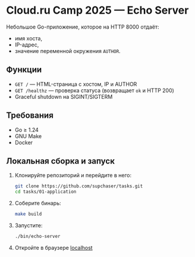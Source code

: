 # Cloud.ru Camp 2025 — Echo Server

Небольшое Go-приложение, которое на HTTP 8000 отдаёт:
- имя хоста,
- IP-адрес,
- значение переменной окружения `AUTHOR`.

## Функции

- `GET /` — HTML-страница с хостом, IP и AUTHOR  
- `GET /healthz` — проверка статуса (возвращает `ok` и HTTP 200)  
- Graceful shutdown на SIGINT/SIGTERM  

## Требования

- Go ≥ 1.24  
- GNU Make  
- Docker  

## Локальная сборка и запуск

1. Клонируйте репозиторий и перейдите в него:
   ```bash
   git clone https://github.com/supchaser/tasks.git
   cd tasks/01-application

2. Соберите бинарь:
   ```bash
   make build

3. Запустите:
   ```bash
   ./bin/echo-server

4. Откройте в браузере [localhost](http://localhost:8000)
